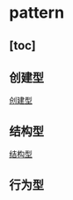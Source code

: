 # pattern

[toc]
---


## 创建型

[创建型](README.CREATIVE.md)

## 结构型
[结构型](README.STRUCTURAL.md)

## 行为型